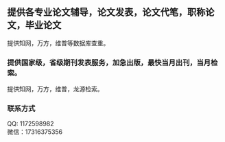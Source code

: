 ## 提供各专业论文辅导，论文发表，论文代笔，职称论文，毕业论文

提供知网，万方，维普等数据库查重。

### 提供国家级，省级期刊发表服务，加急出版，最快当月出刊，当月检索。

提供知网，万方，维普，龙源检索。

### 联系方式   
QQ:  1172598982  
微信：17316375356



